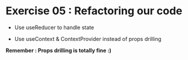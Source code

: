 <!-- .slide: class="center" -->

# Exercise 05 : Refactoring our code 

* Use useReducer to handle state

* Use useContext & ContextProvider instead of props drilling


**Remember : Props drilling is totally fine :)** 